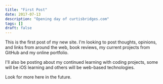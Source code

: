 ```yaml
---
title: "First Post"
date: 2017-07-13
description: "Opening day of curtisbridges.com"
tags: []
draft: false
---
```


This is the first post of my new site. I'm looking to post thoughts, opinions, and links from around the web, book reviews, my current projects from GitHub and my online portfolio.

<!--more-->

I'll also be posting about my continued learning with coding projects, some will be iOS learning and others will be web-based technologies.

Look for more here in the future.

